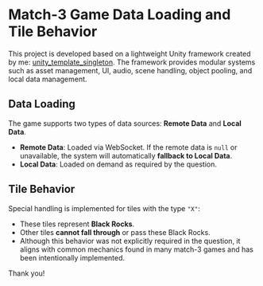 # Match-3 Game Data Loading and Tile Behavior

This project is developed based on a lightweight Unity framework created by me: [unity_template_singleton](https://github.com/trungmk/unity_template_singleton). 
The framework provides modular systems such as asset management, UI, audio, scene handling, object pooling, and local data management.

## Data Loading

The game supports two types of data sources: **Remote Data** and **Local Data**.

- **Remote Data**: Loaded via WebSocket. If the remote data is `null` or unavailable, the system will automatically **fallback to Local Data**.
- **Local Data**: Loaded on demand as required by the question.

## Tile Behavior

Special handling is implemented for tiles with the type `"X"`:

- These tiles represent **Black Rocks**.
- Other tiles **cannot fall through** or pass these Black Rocks.
- Although this behavior was not explicitly required in the question, it aligns with common mechanics found in many match-3 games and has been intentionally implemented.

Thank you!
